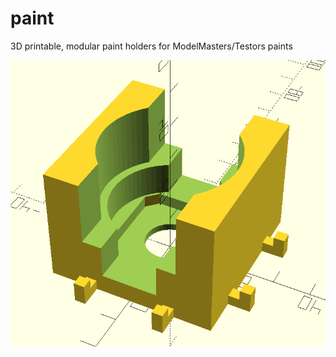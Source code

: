 # paint
3D printable, modular paint holders for ModelMasters/Testors paints

![3D Rendering](resources/paint.png)